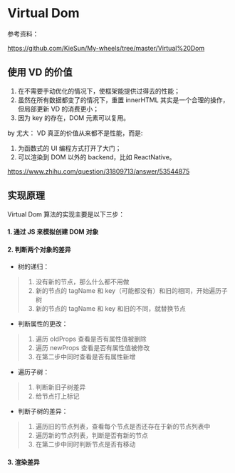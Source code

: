 # Virtual Dom

参考资料：

https://github.com/KieSun/My-wheels/tree/master/Virtual%20Dom


## 使用 VD 的价值

1. 在不需要手动优化的情况下，使框架能提供过得去的性能；
2. 虽然在所有数据都变了的情况下，重置 innerHTML 其实是一个合理的操作，但局部更新 VD 的消费更小；
3. 因为 key 的存在，DOM 元素可以复用。

by 尤大：
VD 真正的价值从来都不是性能，而是:
1. 为函数式的 UI 编程方式打开了大门；
2. 可以渲染到 DOM 以外的 backend，比如 ReactNative。

https://www.zhihu.com/question/31809713/answer/53544875


## 实现原理

Virtual Dom 算法的实现主要是以下三步：

#### 1. 通过 JS 来模拟创建 DOM 对象

#### 2. 判断两个对象的差异

- 树的递归：
> 1. 没有新的节点，那么什么都不用做
> 2. 新的节点的 tagName 和 key（可能都没有）和旧的相同，开始遍历子树
> 3. 新的节点的 tagName 和 key 和旧的不同，就替换节点

- 判断属性的更改：
> 1. 遍历 oldProps 查看是否有属性值被删除
> 2. 遍历 newProps 查看是否有属性值被修改
> 3. 在第二步中同时查看是否有属性新增

- 遍历子树：
> 1. 判断新旧子树差异
> 2. 给节点打上标记

- 判断子树的差异：
> 1. 遍历旧的节点列表，查看每个节点是否还存在于新的节点列表中
> 2. 遍历新的节点列表，判断是否有新的节点
> 3. 在第二步中同时判断节点是否有移动

#### 3. 渲染差异
